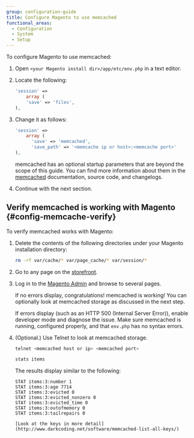 ```yaml
---
group: configuration-guide
title: Configure Magento to use memcached
functional_areas:
  - Configuration
  - System
  - Setup
---
```


To configure Magento to use memcached:

1. Open `<your Magento install dir>/app/etc/env.php` in a text editor.
1. Locate the following:

   ```php
   'session' =>
       array (
       'save' => 'files',
   ),
   ```

1. Change it as follows:

   ```php
   'session' =>
       array (
         'save' => 'memcached',
         'save_path' => '<memcache ip or host>:<memcache port>'
   ),
   ```

   memcached has an optional startup parameters that are beyond the scope of this guide. You can find more information about them in the [memcached](http://php.net/manual/en/memcached.sessions.php) documentation, source code, and changelogs.

1. Continue with the next section.

## Verify memcached is working with Magento {#config-memcache-verify}

To verify memcached works with Magento:

1. Delete the contents of the following directories under your Magento installation directory:

   ```bash
   rm -rf var/cache/* var/page_cache/* var/session/*
   ```

1. Go to any page on the [storefront](https://glossary.magento.com/storefront).

1. Log in to the [Magento Admin](https://glossary.magento.com/magento-admin) and browse to several pages.

   If no errors display, congratulations! memcached is working! You can optionally look at memcached storage as discussed in the next step.

   If errors display (such as an HTTP 500 (Internal Server Error)), enable developer mode and diagnose the issue. Make sure memcached is running, configured properly, and that `env.php` has no syntax errors.

1. (Optional.) Use Telnet to look at memcached storage.

   ```bash
   telnet <memcached host or ip> <memcached port>
   ```

   ```bash
   stats items
   ```

   The results display similar to the following:

   ```terminal
   STAT items:3:number 1
   STAT items:3:age 7714
   STAT items:3:evicted 0
   STAT items:3:evicted_nonzero 0
   STAT items:3:evicted_time 0
   STAT items:3:outofmemory 0
   STAT items:3:tailrepairs 0

   [Look at the keys in more detail](http://www.darkcoding.net/software/memcached-list-all-keys/)
